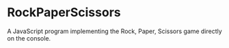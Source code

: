 # RockPaperScissors

A JavaScript program implementing the Rock, Paper, Scissors game directly on the console.
